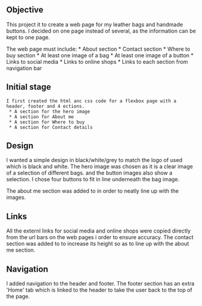 ## Objective
 This project it to create a web page for my leather bags and handmade buttons. I decided on one page instead of several, as the information can be kept to one page. 
 
 The web page must include:
    * About section
    * Contact section
    * Where to buy section
    * At least one image of a bag
    * At least one image of a button
    * Links to social media
    * Links to online shops
    * Links to each section from navigation bar

 ## Initial stage
    I first created the html anc css code for a flexbox page with a header, footer and 4 ections. 
     * A section for the hero image
     * A section for About me
     * A section for Where to buy
     * A section for Contact details


 ## Design
  I wanted a simple design in black/white/grey to match the logo of used which is black and white. 
  The hero image was chosen as it is a clear image of a selection of different bags. and the button images also show a selection. I chose four buttons to fit in line underneath the bag image. 

  The about me section was added to in order to neatly line up with the images. 

## Links
 All the externl links for social media and online shops were copied directly from the url bars on the web pages i  order to ensure accuracy. 
  The contact section was added to to increase its height so as to line up with the about me section. 

## Navigation

I added navigation to the header and footer. The footer section has an extra 'Home' tab which is linked to the header to take the user back to the top of the page.